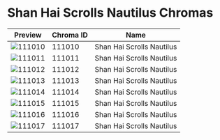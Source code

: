 # Shan Hai Scrolls Nautilus Chromas



| Preview | Chroma ID | Name |
|---------|-----------|------|
| ![111010](https://raw.communitydragon.org/latest/plugins/rcp-be-lol-game-data/global/default/v1/champion-chroma-images/111/111010.png) | 111010 | Shan Hai Scrolls Nautilus |
| ![111011](https://raw.communitydragon.org/latest/plugins/rcp-be-lol-game-data/global/default/v1/champion-chroma-images/111/111011.png) | 111011 | Shan Hai Scrolls Nautilus |
| ![111012](https://raw.communitydragon.org/latest/plugins/rcp-be-lol-game-data/global/default/v1/champion-chroma-images/111/111012.png) | 111012 | Shan Hai Scrolls Nautilus |
| ![111013](https://raw.communitydragon.org/latest/plugins/rcp-be-lol-game-data/global/default/v1/champion-chroma-images/111/111013.png) | 111013 | Shan Hai Scrolls Nautilus |
| ![111014](https://raw.communitydragon.org/latest/plugins/rcp-be-lol-game-data/global/default/v1/champion-chroma-images/111/111014.png) | 111014 | Shan Hai Scrolls Nautilus |
| ![111015](https://raw.communitydragon.org/latest/plugins/rcp-be-lol-game-data/global/default/v1/champion-chroma-images/111/111015.png) | 111015 | Shan Hai Scrolls Nautilus |
| ![111016](https://raw.communitydragon.org/latest/plugins/rcp-be-lol-game-data/global/default/v1/champion-chroma-images/111/111016.png) | 111016 | Shan Hai Scrolls Nautilus |
| ![111017](https://raw.communitydragon.org/latest/plugins/rcp-be-lol-game-data/global/default/v1/champion-chroma-images/111/111017.png) | 111017 | Shan Hai Scrolls Nautilus |